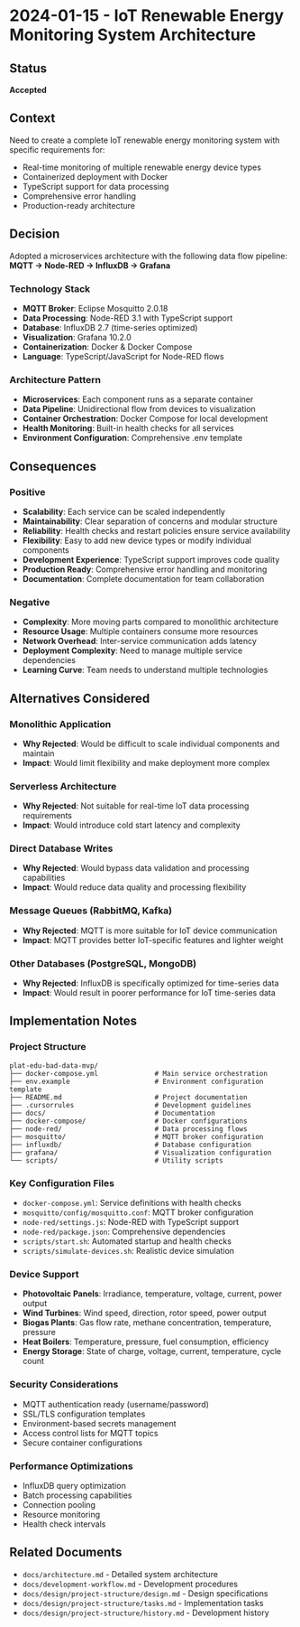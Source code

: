 # 2024-01-15 - IoT Renewable Energy Monitoring System Architecture

## Status
**Accepted**

## Context
Need to create a complete IoT renewable energy monitoring system with specific requirements for:
- Real-time monitoring of multiple renewable energy device types
- Containerized deployment with Docker
- TypeScript support for data processing
- Comprehensive error handling
- Production-ready architecture

## Decision
Adopted a microservices architecture with the following data flow pipeline:
**MQTT → Node-RED → InfluxDB → Grafana**

### Technology Stack
- **MQTT Broker**: Eclipse Mosquitto 2.0.18
- **Data Processing**: Node-RED 3.1 with TypeScript support
- **Database**: InfluxDB 2.7 (time-series optimized)
- **Visualization**: Grafana 10.2.0
- **Containerization**: Docker & Docker Compose
- **Language**: TypeScript/JavaScript for Node-RED flows

### Architecture Pattern
- **Microservices**: Each component runs as a separate container
- **Data Pipeline**: Unidirectional flow from devices to visualization
- **Container Orchestration**: Docker Compose for local development
- **Health Monitoring**: Built-in health checks for all services
- **Environment Configuration**: Comprehensive .env template

## Consequences

### Positive
- **Scalability**: Each service can be scaled independently
- **Maintainability**: Clear separation of concerns and modular structure
- **Reliability**: Health checks and restart policies ensure service availability
- **Flexibility**: Easy to add new device types or modify individual components
- **Development Experience**: TypeScript support improves code quality
- **Production Ready**: Comprehensive error handling and monitoring
- **Documentation**: Complete documentation for team collaboration

### Negative
- **Complexity**: More moving parts compared to monolithic architecture
- **Resource Usage**: Multiple containers consume more resources
- **Network Overhead**: Inter-service communication adds latency
- **Deployment Complexity**: Need to manage multiple service dependencies
- **Learning Curve**: Team needs to understand multiple technologies

## Alternatives Considered

### Monolithic Application
- **Why Rejected**: Would be difficult to scale individual components and maintain
- **Impact**: Would limit flexibility and make deployment more complex

### Serverless Architecture
- **Why Rejected**: Not suitable for real-time IoT data processing requirements
- **Impact**: Would introduce cold start latency and complexity

### Direct Database Writes
- **Why Rejected**: Would bypass data validation and processing capabilities
- **Impact**: Would reduce data quality and processing flexibility

### Message Queues (RabbitMQ, Kafka)
- **Why Rejected**: MQTT is more suitable for IoT device communication
- **Impact**: MQTT provides better IoT-specific features and lighter weight

### Other Databases (PostgreSQL, MongoDB)
- **Why Rejected**: InfluxDB is specifically optimized for time-series data
- **Impact**: Would result in poorer performance for IoT time-series data

## Implementation Notes

### Project Structure
```
plat-edu-bad-data-mvp/
├── docker-compose.yml              # Main service orchestration
├── env.example                     # Environment configuration template
├── README.md                       # Project documentation
├── .cursorrules                    # Development guidelines
├── docs/                           # Documentation
├── docker-compose/                 # Docker configurations
├── node-red/                       # Data processing flows
├── mosquitto/                      # MQTT broker configuration
├── influxdb/                       # Database configuration
├── grafana/                        # Visualization configuration
└── scripts/                        # Utility scripts
```

### Key Configuration Files
- `docker-compose.yml`: Service definitions with health checks
- `mosquitto/config/mosquitto.conf`: MQTT broker configuration
- `node-red/settings.js`: Node-RED with TypeScript support
- `node-red/package.json`: Comprehensive dependencies
- `scripts/start.sh`: Automated startup and health checks
- `scripts/simulate-devices.sh`: Realistic device simulation

### Device Support
- **Photovoltaic Panels**: Irradiance, temperature, voltage, current, power output
- **Wind Turbines**: Wind speed, direction, rotor speed, power output
- **Biogas Plants**: Gas flow rate, methane concentration, temperature, pressure
- **Heat Boilers**: Temperature, pressure, fuel consumption, efficiency
- **Energy Storage**: State of charge, voltage, current, temperature, cycle count

### Security Considerations
- MQTT authentication ready (username/password)
- SSL/TLS configuration templates
- Environment-based secrets management
- Access control lists for MQTT topics
- Secure container configurations

### Performance Optimizations
- InfluxDB query optimization
- Batch processing capabilities
- Connection pooling
- Resource monitoring
- Health check intervals

## Related Documents
- `docs/architecture.md` - Detailed system architecture
- `docs/development-workflow.md` - Development procedures
- `docs/design/project-structure/design.md` - Design specifications
- `docs/design/project-structure/tasks.md` - Implementation tasks
- `docs/design/project-structure/history.md` - Development history 
